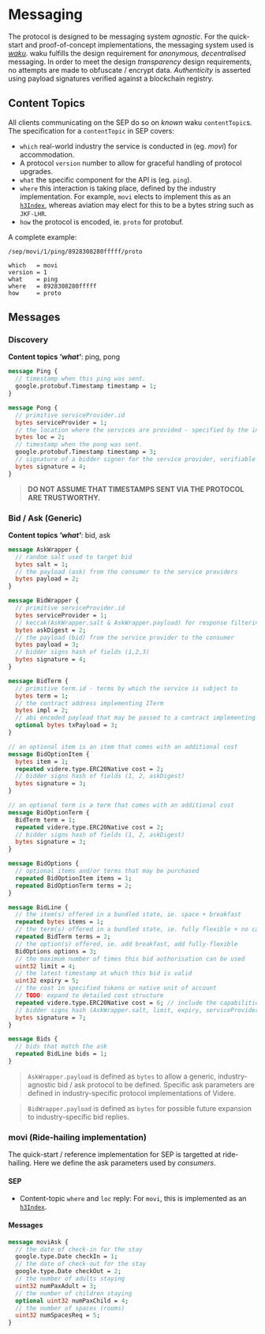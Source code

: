 # Messaging

The protocol is designed to be messaging system *agnostic*. For the quick-start and proof-of-concept implementations, the messaging system used is [*waku*](https://waku.org/). waku fulfills the design requirement for *anonymous, decentralised* messaging. In order to meet the design *transparency* design requirements, no attempts are made to obfuscate / encrypt data. *Authenticity* is asserted using payload signatures verified against a blockchain registry. 

## Content Topics

All clients communicating on the SEP do so on *known* waku `contentTopic`s. The specification for a `contentTopic` in SEP covers:

* `which` real-world industry the service is conducted in (eg. *movi*) for accommodation.
* A protocol `version` number to allow for graceful handling of protocol upgrades.
* `what` the specific component for the API is (eg. `ping`).
* `where` this interaction is taking place, defined by the industry implementation. For example, `movi` elects to implement this as an [`h3Index`](https://h3geo.org/), whereas aviation may elect for this to be a bytes string such as `JKF-LHR`.
* `how` the protocol is encoded, ie. `proto` for protobuf.

A complete example:

```raw
/sep/movi/1/ping/8928308280fffff/proto

which   = movi
version = 1
what    = ping
where   = 8928308280fffff
how     = proto
```

## Messages

### Discovery

**Content topics _'what'_**: ping, pong

```protobuf
message Ping {
  // timestamp when this ping was sent.
  google.protobuf.Timestamp timestamp = 1;
}

message Pong {
  // primitive serviceProvider.id
  bytes serviceProvider = 1;
  // the location where the services are provided - specified by the industry implementation
  bytes loc = 2;
  // timestamp when the pong was sent.
  google.protobuf.Timestamp timestamp = 3;
  // signature of a bidder signer for the service provider, verifiable on-chain
  bytes signature = 4;
}
```

>**DO NOT ASSUME THAT TIMESTAMPS SENT VIA THE PROTOCOL ARE TRUSTWORTHY.** 

### Bid / Ask (Generic)

**Content topics _'what'_**: bid, ask

```protobuf
message AskWrapper {
  // random salt used to target bid
  bytes salt = 1;
  // the payload (ask) from the consumer to the service providers
  bytes payload = 2;
}

message BidWrapper {
  // primitive serviceProvider.id
  bytes serviceProvider = 1;
  // keccak(AskWrapper.salt & AskWrapper.payload) for response filtering
  bytes askDigest = 2;
  // the payload (bid) from the service provider to the consumer
  bytes payload = 3;
  // bidder signs hash of fields (1,2,3)
  bytes signature = 4;
}

message BidTerm {
  // primitive term.id - terms by which the service is subject to
  bytes term = 1;
  // the contract address implementing ITerm
  bytes impl = 2;
  // abi encoded payload that may be passed to a contract implementing ITerm
  optional bytes txPayload = 3;
}

// an optional item is an item that comes with an additional cost
message BidOptionItem {
  bytes item = 1;
  repeated videre.type.ERC20Native cost = 2;
  // bidder signs hash of fields (1, 2, askDigest)
  bytes signature = 3;
}

// an optional term is a term that comes with an additional cost
message BidOptionTerm {
  BidTerm term = 1;
  repeated videre.type.ERC20Native cost = 2;
  // bidder signs hash of fields (1, 2, askDigest)
  bytes signature = 3;
}

message BidOptions {
  // optional items and/or terms that may be purchased
  repeated BidOptionItem items = 1;
  repeated BidOptionTerm terms = 2;
}

message BidLine {
  // the item(s) offered in a bundled state, ie. space + breakfast
  repeated bytes items = 1;
  // the term(s) offered in a bundled state, ie. fully flexible + no cancellation
  repeated BidTerm terms = 2;
  // the option(s) offered, ie. add breakfast, add fully-flexible
  BidOptions options = 3;
  // the maximum number of times this bid authorisation can be used
  uint32 limit = 4;
  // the latest timestamp at which this bid is valid
  uint32 expiry = 5;
  // the cost in specified tokens or native unit of account
  // TODO: expand to detailed cost structure
  repeated videre.type.ERC20Native cost = 6; // include the capabilities for negative costs
  // bidder signs hash (AskWrapper.salt, limit, expiry, serviceProvider (which), askDigest (params), items, terms, options, cost)
  bytes signature = 7;
}

message Bids {
  // bids that match the ask
  repeated BidLine bids = 1;
}
```


>`AskWrapper.payload` is defined as `bytes` to allow a generic, industry-agnostic bid / ask protocol to be defined. Specific ask parameters are defined in industry-specific protocol implementations of Videre.


>`BidWrapper.payload` is defined as `bytes` for possible future expansion to industry-specific bid replies.

### movi (Ride-hailing implementation)

The quick-start / reference implementation for SEP is targetted at ride-hailing. Here we define the ask parameters used by *consumers*.

#### SEP

* Content-topic `where` and `loc` reply: For `movi`, this is implemented as an [`h3Index`](https://h3geo.org/).

#### Messages

```protobuf
message moviAsk {
  // the date of check-in for the stay
  google.type.Date checkIn = 1;
  // the date of check-out for the stay
  google.type.Date checkOut = 2;
  // the number of adults staying
  uint32 numPaxAdult = 3;
  // the number of children staying
  optional uint32 numPaxChild = 4;
  // the number of spaces (rooms)
  uint32 numSpacesReq = 5;
}
```
